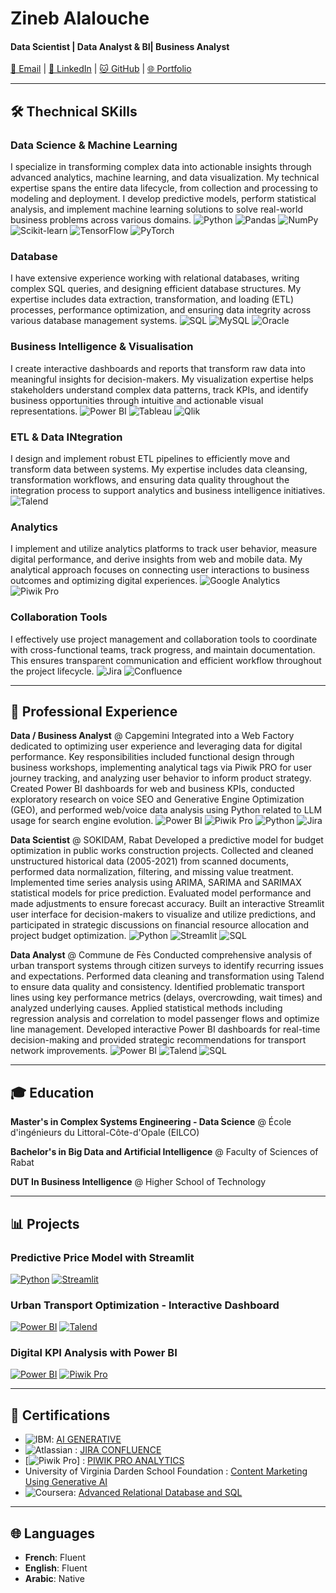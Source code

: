 # Zineb Alalouche
#### Data Scientist | Data Analyst & BI| Business Analyst

[📧 Email](mailto:alalouchezineb@gmail.com) | [💼 LinkedIn](https://linkedin.com/in/zineb-alalouche) | [🐱 GitHub](https://github.com/zineb-alalouche) | [🌐 Portfolio](https://github.com/zineb-alalouche)

---

## 🛠️ Thechnical SKills

### Data Science & Machine Learning
I specialize in transforming complex data into actionable insights through advanced analytics, machine learning, and data visualization. My technical expertise spans the entire data lifecycle, from collection and processing to modeling and deployment. I develop predictive models, perform statistical analysis, and implement machine learning solutions to solve real-world business problems across various domains.
![Python](https://img.shields.io/badge/Python-3776AB?logo=python&logoColor=white)
![Pandas](https://img.shields.io/badge/Pandas-150458?logo=pandas&logoColor=white)
![NumPy](https://img.shields.io/badge/NumPy-013243?logo=numpy&logoColor=white)
![Scikit-learn](https://img.shields.io/badge/Scikit--learn-F7931E?logo=scikit-learn&logoColor=white)
![TensorFlow](https://img.shields.io/badge/TensorFlow-FF6F00?logo=tensorflow&logoColor=white)
![PyTorch](https://img.shields.io/badge/PyTorch-EE4C2C?logo=pytorch&logoColor=white)

### Database
I have extensive experience working with relational databases, writing complex SQL queries, and designing efficient database structures. My expertise includes data extraction, transformation, and loading (ETL) processes, performance optimization, and ensuring data integrity across various database management systems.
![SQL](https://img.shields.io/badge/SQL-4479A1?logo=sql&logoColor=white)
![MySQL](https://img.shields.io/badge/MySQL-4479A1?logo=mysql&logoColor=white)
![Oracle](https://img.shields.io/badge/Oracle-F80000?logo=oracle&logoColor=white)

### Business Intelligence & Visualisation
I create interactive dashboards and reports that transform raw data into meaningful insights for decision-makers. My visualization expertise helps stakeholders understand complex data patterns, track KPIs, and identify business opportunities through intuitive and actionable visual representations.
![Power BI](https://img.shields.io/badge/Power_BI-F2C811?logo=powerbi&logoColor=black)
![Tableau](https://img.shields.io/badge/Tableau-E97627?logo=tableau&logoColor=white)
![Qlik](https://img.shields.io/badge/Qlik-0097CF?logo=qlik&logoColor=white)

### ETL & Data INtegration
I design and implement robust ETL pipelines to efficiently move and transform data between systems. My expertise includes data cleansing, transformation workflows, and ensuring data quality throughout the integration process to support analytics and business intelligence initiatives.
![Talend](https://img.shields.io/badge/Talend-1675BC?logo=talend&logoColor=white)

### Analytics
I implement and utilize analytics platforms to track user behavior, measure digital performance, and derive insights from web and mobile data. My analytical approach focuses on connecting user interactions to business outcomes and optimizing digital experiences.
![Google Analytics](https://img.shields.io/badge/Google_Analytics-E37400?logo=googleanalytics&logoColor=white)
![Piwik Pro](https://img.shields.io/badge/Piwik_Pro-315B7C?logo=matomo&logoColor=white)

### Collaboration Tools
I effectively use project management and collaboration tools to coordinate with cross-functional teams, track progress, and maintain documentation. This ensures transparent communication and efficient workflow throughout the project lifecycle.
![Jira](https://img.shields.io/badge/Jira-0052CC?logo=jira&logoColor=white)
![Confluence](https://img.shields.io/badge/Confluence-172B4D?logo=confluence&logoColor=white)

---

## 💼 Professional Experience

**Data / Business Analyst** @ Capgemini
Integrated into a Web Factory dedicated to optimizing user experience and leveraging data for digital performance. Key responsibilities included functional design through business workshops, implementing analytical tags via Piwik PRO for user journey tracking, and analyzing user behavior to inform product strategy. Created Power BI dashboards for web and business KPIs, conducted exploratory research on voice SEO and Generative Engine Optimization (GEO), and performed web/voice data analysis using Python related to LLM usage for search engine evolution.
![Power BI](https://img.shields.io/badge/Power_BI-F2C811?logo=powerbi&logoColor=black) ![Piwik Pro](https://img.shields.io/badge/Piwik_Pro-315B7C?logo=matomo&logoColor=white) ![Python](https://img.shields.io/badge/Python-3776AB?logo=python&logoColor=white) ![Jira](https://img.shields.io/badge/Jira-0052CC?logo=jira&logoColor=white)

**Data Scientist** @ SOKIDAM, Rabat 
Developed a predictive model for budget optimization in public works construction projects. Collected and cleaned unstructured historical data (2005-2021) from scanned documents, performed data normalization, filtering, and missing value treatment. Implemented time series analysis using ARIMA, SARIMA and SARIMAX statistical models for price prediction. Evaluated model performance and made adjustments to ensure forecast accuracy. Built an interactive Streamlit user interface for decision-makers to visualize and utilize predictions, and participated in strategic discussions on financial resource allocation and project budget optimization.
![Python](https://img.shields.io/badge/Python-3776AB?logo=python&logoColor=white) ![Streamlit](https://img.shields.io/badge/Streamlit-FF4B4B?logo=streamlit&logoColor=white) ![SQL](https://img.shields.io/badge/SQL-4479A1?logo=sql&logoColor=white)

**Data Analyst** @ Commune de Fès
Conducted comprehensive analysis of urban transport systems through citizen surveys to identify recurring issues and expectations. Performed data cleaning and transformation using Talend to ensure data quality and consistency. Identified problematic transport lines using key performance metrics (delays, overcrowding, wait times) and analyzed underlying causes. Applied statistical methods including regression analysis and correlation to model passenger flows and optimize line management. Developed interactive Power BI dashboards for real-time decision-making and provided strategic recommendations for transport network improvements.
![Power BI](https://img.shields.io/badge/Power_BI-F2C811?logo=powerbi&logoColor=black) ![Talend](https://img.shields.io/badge/Talend-1675BC?logo=talend&logoColor=white) ![SQL](https://img.shields.io/badge/SQL-4479A1?logo=sql&logoColor=white)

---

## 🎓 Education

**Master's in Complex Systems Engineering - Data Science** @ École d'ingénieurs du Littoral-Côte-d'Opale (EILCO)

**Bachelor's in Big Data and Artificial Intelligence** @ Faculty of Sciences of Rabat

**DUT In Business Intelligence** @ Higher School of Technology

---

## 📊 Projects

### Predictive Price Model with Streamlit
[![Python](https://img.shields.io/badge/Python-3776AB?logo=python&logoColor=white)](https://github.com/zineb-alalouche/price-prediction)
[![Streamlit](https://img.shields.io/badge/Streamlit-FF4B4B?logo=streamlit&logoColor=white)](https://zineb-alalouche-price-prediction.streamlit.app)

### Urban Transport Optimization - Interactive Dashboard
[![Power BI](https://img.shields.io/badge/Power_BI-F2C811?logo=powerbi&logoColor=black)](https://github.com/zineb-alalouche/urban-transport-optimization)
[![Talend](https://img.shields.io/badge/Talend-1675BC?logo=talend&logoColor=white)](https://github.com/zineb-alalouche/urban-transport-optimization)

### Digital KPI Analysis with Power BI
[![Power BI](https://img.shields.io/badge/Power_BI-F2C811?logo=powerbi&logoColor=black)](https://github.com/zineb-alalouche/digital-kpi-dashboard)
[![Piwik Pro](https://img.shields.io/badge/Piwik_Pro-315B7C?logo=matomo&logoColor=white)](https://github.com/zineb-alalouche/digital-kpi-dashboard)

---

## 📜 Certifications

- ![IBM](https://img.shields.io/badge/IBM-052FAD?logo=ibm&logoColor=white): [AI GENERATIVE](https://www.coursera.org/account/accomplishments/verify/X0ROVQN9BW3W)
- ![Atlassian](https://img.shields.io/badge/Atlassian-0052CC?logo=atlassian&logoColor=white) : [JIRA CONFLUENCE](https://www.coursera.org/account/accomplishments/verify/AZB2CQ06UNW1)
- [![Piwik Pro](https://img.shields.io/badge/Piwik_Pro-315B7C?logo=matomo&logoColor=white)] : [PIWIK PRO ANALYTICS](https://www.coursera.org/account/accomplishments/verify/AZB2CQ06UNW1)
- University of Virginia Darden School Foundation : [Content Marketing Using Generative AI](https://www.coursera.org/account/accomplishments/verify/OSTNHQV48QWP)
- ![Coursera](https://img.shields.io/badge/Coursera-0056D2?logo=coursera&logoColor=white): [Advanced Relational Database and SQL](https://www.coursera.org/account/accomplishments/verify/CN8NC2Q6JO6I?utm_source=link&utm_medium=certificate&utm_content=cert_image&utm_campaign=sharing_cta&utm_product=project) 

---

## 🌐 Languages

- **French**: Fluent
- **English**: Fluent
- **Arabic**: Native
